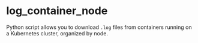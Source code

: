 # log_container_node
Python script allows you to download `.log` files from containers running on a Kubernetes cluster, organized by node.
